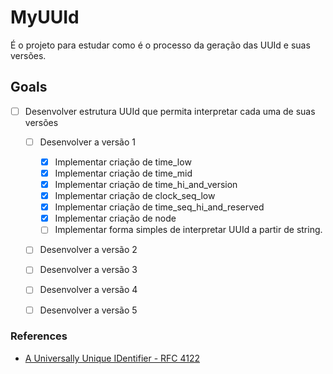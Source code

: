 # MyUUId

É o projeto para estudar como é o processo da geração das UUId e suas versões.

## Goals
- [ ] Desenvolver estrutura UUId que permita interpretar cada uma de suas versões 
    - [ ] Desenvolver a versão 1
        - [x] Implementar criação de time_low
        - [x] Implementar criação de time_mid
        - [x] Implementar criação de time_hi_and_version
        - [x] Implementar criação de clock_seq_low
        - [x] Implementar criação de time_seq_hi_and_reserved
        - [x] Implementar criação de node
        - [ ] Implementar forma simples de interpretar UUId a partir de string.
    - [ ] Desenvolver a versão 2
    - [ ] Desenvolver a versão 3
    - [ ] Desenvolver a versão 4
    - [ ] Desenvolver a versão 5


### References
- [A Universally Unique IDentifier - RFC 4122](https://datatracker.ietf.org/doc/html/rfc4122#section-4.2.1)